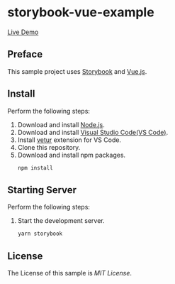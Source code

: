 # storybook-vue-example


[Live Demo](https://atikis87.github.io/storybook-vue-example/)



## Preface
This sample project uses [Storybook](https://github.com/storybooks/storybook) and [Vue.js](https://vuejs.org/index.html). 

## Install
Perform the following steps:
1. Download and install [Node.js](https://nodejs.org/en/).
1. Download and install [Visual Studio Code(VS Code)](https://code.visualstudio.com/).
1. Install [vetur](https://github.com/vuejs/vetur) extension for VS Code.
1. Clone this repository.
1. Download and install npm packages.
    ```bash
    npm install
    ```
## Starting Server
Perform the following steps:
1. Start the development server.
    ```bash
    yarn storybook
    ```

## License
The License of this sample is *MIT License*.
